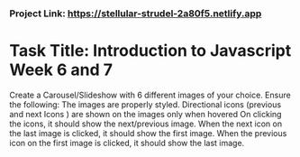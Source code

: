 
### Project Link: https://stellular-strudel-2a80f5.netlify.app

# Task Title: Introduction to Javascript Week 6 and 7

Create a Carousel/Slideshow with 6 different images of your choice. Ensure the following:
The images are properly styled.
Directional icons (previous and next Icons ) are shown on the images only when hovered
On clicking the icons, it should show the next/previous image.
When the next icon on the last image is clicked, it should show the first image.
When the previous icon on the first image is clicked, it should show the last image.
